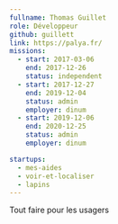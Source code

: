 ```yaml
---
fullname: Thomas Guillet
role: Développeur
github: guillett
link: https://palya.fr/
missions:
  - start: 2017-03-06
    end: 2017-12-26
    status: independent
  - start: 2017-12-27
    end: 2019-12-04
    status: admin
    employer: dinum
  - start: 2019-12-06
    end: 2020-12-25
    status: admin
    employer: dinum

startups:
  - mes-aides
  - voir-et-localiser
  - lapins
---
```

Tout faire pour les usagers
